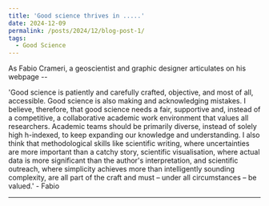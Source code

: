 ```yaml
---
title: 'Good science thrives in .....'
date: 2024-12-09
permalink: /posts/2024/12/blog-post-1/
tags:
  - Good Science
---
```


As Fabio Crameri, a geoscientist and graphic designer articulates on his webpage --

'Good science is patiently and carefully crafted, objective, and most of all, accessible. Good science is also making and acknowledging mistakes. I believe, therefore, that good science needs a fair, supportive and, instead of a competitive, a collaborative academic work environment that values all researchers. Academic teams should be primarily diverse, instead of solely high h-indexed, to keep expanding our knowledge and understanding. I also think that methodological skills like scientific writing, where uncertainties are more important than a catchy story, scientific visualisation, where actual data is more significant than the author's interpretation, and scientific outreach, where simplicity achieves more than intelligently sounding complexity, are all part of the craft and must – under all circumstances – be valued.'  - Fabio

------

